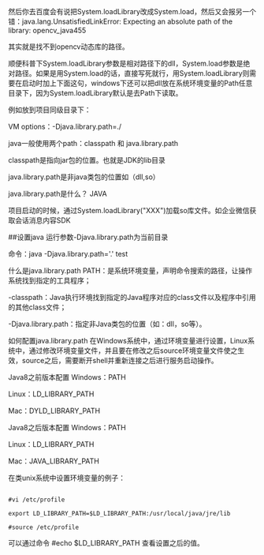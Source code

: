  

然后你去百度会有说把System.loadLibrary改成System.load，然后又会报另一个错：java.lang.UnsatisfiedLinkError: Expecting an absolute path of the library: opencv_java455

其实就是找不到opencv动态库的路径。

顺便科普下System.loadLibrary参数是相对路径下的dll，System.load参数是绝对路径。如果是用System.load的话，直接写死就行，用System.loadLibrary则需要在启动时加上下面这句，windows下还可以把dll放在系统环境变量的Path任意目录下，因为System.loadLibrary默认是去Path下读取。

例如放到项目同级目录下：

VM options：-Djava.library.path=./


java一般使用两个path：classpath 和 java.library.path

classpath是指向jar包的位置。也就是JDK的lib目录

java.library.path是非java类包的位置如（dll,so）










java.library.path是什么？
JAVA

项目启动的时候，通过System.loadLibrary("XXX")加载so库文件。如企业微信获取会话消息内容SDK

##设置java 运行参数-Djava.library.path为当前目录

命令：java -Djava.library.path='.' test



什么是java.library.path
PATH：是系统环境变量，声明命令搜索的路径，让操作系统找到指定的工具程序；

-classpath：Java执行环境找到指定的Java程序对应的class文件以及程序中引用的其他class文件；

-Djava.library.path：指定非Java类包的位置（如：dll，so等）。

如何配置java.library.path
在Windows系统中，通过环境变量进行设置，Linux系统中，通过修改环境变量文件，并且要在修改之后source环境变量文件使之生效，source之后，需要断开shell并重新连接之后进行服务启动操作。

Java8之前版本配置
Windows：PATH

Linux：LD_LIBRARY_PATH

Mac：DYLD_LIBRARY_PATH

Java8之后版本配置
Windows：PATH

Linux：LD_LIBRARY_PATH

Mac：JAVA_LIBRARY_PATH

在类unix系统中设置环境变量的例子：

```

#vi /etc/profile

export LD_LIBRARY_PATH=$LD_LIBRARY_PATH:/usr/local/java/jre/lib

#source /etc/profile

```

可以通过命令 #echo $LD_LIBRARY_PATH 查看设置之后的值。

